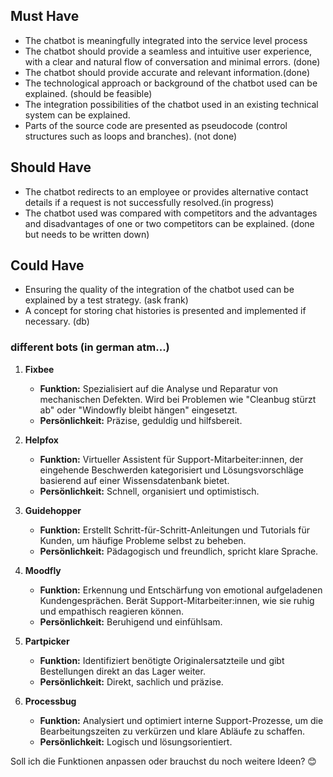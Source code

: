 
## Must Have
- The chatbot is meaningfully integrated into the service level process
- The chatbot should provide a seamless and intuitive user experience, with a clear and natural flow of conversation and minimal errors. (done)
- The chatbot should provide accurate and relevant information.(done)
- The technological approach or background of the chatbot used can be explained.
  (should be feasible)
- The integration possibilities of the chatbot used in an existing technical system can be explained.
- Parts of the source code are presented as pseudocode (control structures such as loops and branches).
  (not done)

## Should Have
- The chatbot redirects to an employee or provides alternative contact details if a request is not successfully resolved.(in progress)
- The chatbot used was compared with competitors and the advantages and disadvantages of one or two competitors can be explained.
  (done but needs to be written down)

## Could Have
- Ensuring the quality of the integration of the chatbot used can be explained by a test strategy.
  (ask frank)
- A concept for storing chat histories is presented and implemented if necessary.
  (db)

### different bots (in german atm...)

1. **Fixbee**  
   - **Funktion:** Spezialisiert auf die Analyse und Reparatur von mechanischen Defekten. Wird bei Problemen wie "Cleanbug stürzt ab" oder "Windowfly bleibt hängen" eingesetzt.  
   - **Persönlichkeit:** Präzise, geduldig und hilfsbereit.  

2. **Helpfox**  
   - **Funktion:** Virtueller Assistent für Support-Mitarbeiter:innen, der eingehende Beschwerden kategorisiert und Lösungsvorschläge basierend auf einer Wissensdatenbank bietet.  
   - **Persönlichkeit:** Schnell, organisiert und optimistisch.  

3. **Guidehopper**  
   - **Funktion:** Erstellt Schritt-für-Schritt-Anleitungen und Tutorials für Kunden, um häufige Probleme selbst zu beheben.  
   - **Persönlichkeit:** Pädagogisch und freundlich, spricht klare Sprache.  

4. **Moodfly**  
   - **Funktion:** Erkennung und Entschärfung von emotional aufgeladenen Kundengesprächen. Berät Support-Mitarbeiter:innen, wie sie ruhig und empathisch reagieren können.  
   - **Persönlichkeit:** Beruhigend und einfühlsam.  

5. **Partpicker**  
   - **Funktion:** Identifiziert benötigte Originalersatzteile und gibt Bestellungen direkt an das Lager weiter.  
   - **Persönlichkeit:** Direkt, sachlich und präzise.  

6. **Processbug**  
   - **Funktion:** Analysiert und optimiert interne Support-Prozesse, um die Bearbeitungszeiten zu verkürzen und klare Abläufe zu schaffen.  
   - **Persönlichkeit:** Logisch und lösungsorientiert.  

Soll ich die Funktionen anpassen oder brauchst du noch weitere Ideen? 😊


